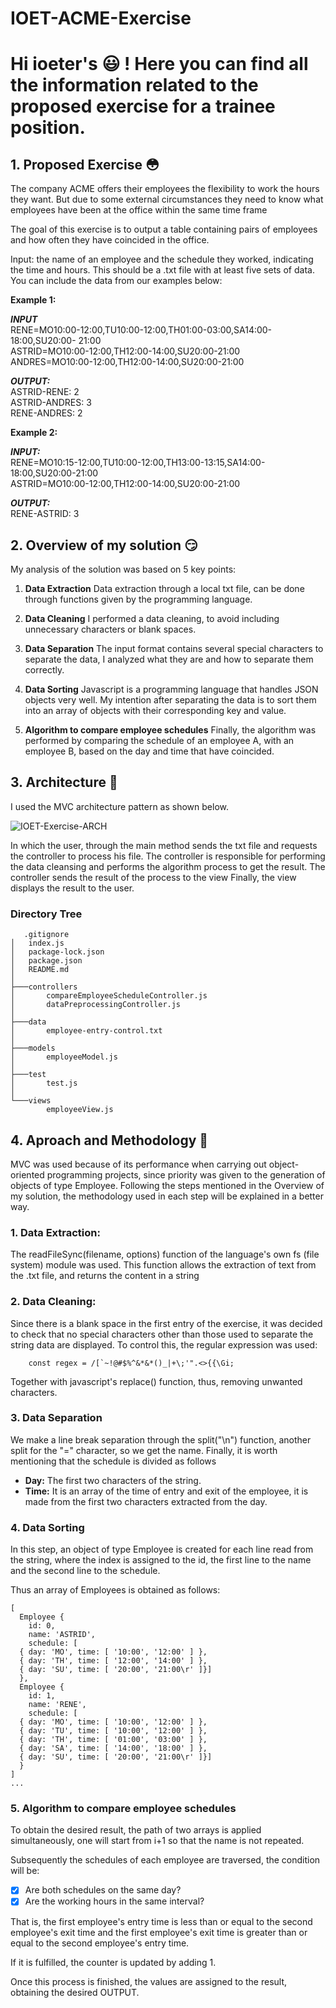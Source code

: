 ﻿# IOET-ACME-Exercise
# Hi ioeter's :smiley: ! Here you can find all the information related to the proposed exercise for a trainee position.
## 1. Proposed Exercise :flushed:
The company ACME offers their employees the flexibility to work the hours they want. But due to some external circumstances they need to know what employees have been at the office within the same time frame

The goal of this exercise is to output a table containing pairs of employees and how often they have coincided in the office.

Input: the name of an employee and the schedule they worked, indicating the time and hours. This should be a .txt file with at least five sets of data. You can include the data from our examples below:

**Example 1:**

***INPUT***  
RENE=MO10:00-12:00,TU10:00-12:00,TH01:00-03:00,SA14:00-18:00,SU20:00- 21:00  
ASTRID=MO10:00-12:00,TH12:00-14:00,SU20:00-21:00  
ANDRES=MO10:00-12:00,TH12:00-14:00,SU20:00-21:00

  
***OUTPUT:***  
ASTRID-RENE: 2  
ASTRID-ANDRES: 3  
RENE-ANDRES: 2

**Example 2:**

***INPUT:***  
RENE=MO10:15-12:00,TU10:00-12:00,TH13:00-13:15,SA14:00-18:00,SU20:00-21:00  
ASTRID=MO10:00-12:00,TH12:00-14:00,SU20:00-21:00

***OUTPUT:***  
RENE-ASTRID: 3

## 2.  Overview of my solution :smirk:
My analysis of the solution was based on 5 key points:

 1. **Data Extraction**
Data extraction through a local txt file, can be done through functions given by the programming language.

 2. **Data Cleaning**
I performed a data cleaning, to avoid including unnecessary characters or blank spaces.

 3. **Data Separation**
The input format contains several special characters to separate the data, I analyzed what they are and how to separate them correctly.

 4. **Data Sorting**
Javascript is a programming language that handles JSON objects very well. My intention after separating the data is to sort them into an array of objects with their corresponding key and value.

 5. **Algorithm to compare employee schedules**
Finally, the algorithm was performed by comparing the schedule of an employee A, with an employee B, based on the day and time that have coincided.

## 3. Architecture :triangular_ruler:

I used the MVC architecture pattern as shown below.

![IOET-Exercise-ARCH](https://user-images.githubusercontent.com/44406615/179069309-e36c92f5-47a7-45d4-ae00-529f4c1db17b.png)

In which the user, through the main method sends the txt file and requests the controller to process his file. 
The controller is responsible for performing the data cleansing and performs the algorithm process to get the result.
The controller sends the result of the process to the view
Finally, the view displays the result to the user.

### Directory Tree

```
   .gitignore
│   index.js
│   package-lock.json
│   package.json
│   README.md
│   
├───controllers
│       compareEmployeeScheduleController.js
│       dataPreprocessingController.js
│       
├───data
│       employee-entry-control.txt
│       
├───models
│       employeeModel.js
│       
├───test
│       test.js
│       
└───views
        employeeView.js
```

## 4. Aproach and Methodology :key:
MVC was used because of its performance when carrying out object-oriented programming projects, since priority was given to the generation of objects of type Employee. Following the steps mentioned in the Overview of my solution, the methodology used in each step will be explained in a better way.

### 1. **Data Extraction:** 
The readFileSync(filename, options) function of the language's own fs (file system) module was used. This function allows the extraction of text from the .txt file, and returns the content in a string

 ### 2. **Data Cleaning:**
Since there is a blank space in the first entry of the exercise, it was decided to check that no special characters other than those used to separate the string data are displayed. To control this, the regular expression was used: 

```
    const regex = /[`~!@#$%^&*&*()_|+\;'".<>{{\Gi;
```

Together with javascript's replace() function, thus, removing unwanted characters.


 ### 3. **Data Separation**
We make a line break separation through the split("\n") function, another split for the "=" character, so we get the name. 
Finally, it is worth mentioning that the schedule is divided as follows 
- **Day:** The first two characters of the string.
- **Time:** It is an array of the time of entry and exit of the employee, it is made from the first two characters extracted from the day.

 ### 4. **Data Sorting**
In this step, an object of type Employee is created for each line read from the string, where the index is assigned to the id, the first line to the name and the second line to the schedule.

Thus an array of Employees is obtained as follows: 

```
[
  Employee {
    id: 0,
    name: 'ASTRID',
    schedule: [
  { day: 'MO', time: [ '10:00', '12:00' ] },
  { day: 'TH', time: [ '12:00', '14:00' ] },
  { day: 'SU', time: [ '20:00', '21:00\r' ]}]
  },
  Employee {
    id: 1,
    name: 'RENE',
    schedule: [
  { day: 'MO', time: [ '10:00', '12:00' ] },
  { day: 'TU', time: [ '10:00', '12:00' ] },
  { day: 'TH', time: [ '01:00', '03:00' ] },
  { day: 'SA', time: [ '14:00', '18:00' ] },
  { day: 'SU', time: [ '20:00', '21:00\r' ]}]
  }
]
...
```
    
 ### 5. **Algorithm to compare employee schedules**

To obtain the desired result, the path of two arrays is applied simultaneously, one will start from i+1 so that the name is not repeated.

Subsequently the schedules of each employee are traversed, the condition will be:

 - [X] Are both schedules on the same day?
 - [X] Are the working hours in the same interval?

That is, the first employee's entry time is less than or equal to the second employee's exit time and the first employee's exit time is greater than or equal to the second employee's entry time.

If it is fulfilled, the counter is updated by adding 1.

Once this process is finished, the values are assigned to the result, obtaining the desired OUTPUT.

